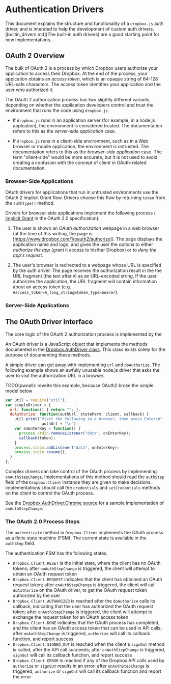# Authentication Drivers

This document explains the structure and functionality of a `dropbox.js` auth
driver, and is intended to help the development of custom auth drivers.
[builtin_drivers.md](The built-in auth drivers) are a good starting point for
new implementations.


## OAuth 2 Overview

The bulk of OAuth 2 is a process by which Dropbox users authorize your
application to access their Dropbox. At the end of the process, your applcation
obtains an _access token_, which is an opaque string of 64-128 URL-safe
characters. The access token identifies your application and the user who
authorized it.

The OAuth 2 authorization process has two slightly different variants,
depending on whether the application developers control and trust the
environment that runs the code using `dropbox.js`

* If `dropbox.js` runs in an application server (for example, in a node.js
  applcation), the environment is considered trusted. The documentation refers
  to this as the _server-side application_ case.

* If `dropbox.js` runs in a client-side environment, such as in a Web browser
  or mobile application, the environment is untrusted. The documentation refers
  to this as the _browser-side application_ case. The term "client-side" would
  be more accurate, but it is not used to avoid creating a confusion with the
  concept of client in OAuth-related documentation.

### Browser-Side Applications

OAuth drivers for applications that run in untrusted environments use the
OAuth 2 Implicit Grant flow. Drivers choose this flow by returning `token` from
the `authType()` method.

Drivers for browser-side applications implement the following process (
[Implicit Grant]()
in the OAuth 2.0 specification):

1. The user is shown an _OAuth authorization_ webpage in a web browser (at the
time of this writing, the page is
[https://www.dropbox.com/1/oauth2/authorize]). The page displays the
application name and logo, and gives the user the options to either _authorize
the app_ (grant it access to his/her Dropbox) or to _deny the app's request_.

2. The user's browser is redirected to a webpage whose URL is specified by the
auth driver. The page receives the authorization result in the the URL
fragment (the text after `#`) as an URL-encoded string. If the user authorizes
the application, the URL fragment will contain information about an access
token (e.g. `#access_token=A_long_string&token_type=bearer`).


### Server-Side Applications




## The OAuth Driver Interface

The core logic of the OAuth 2 authorization process is implemented by the

An OAuth driver is a JavaScript object that implements the methods documented
in the
[Dropbox.AuthDriver class](http://coffeedoc.info/github/dropbox/dropbox-js/master/classes/Dropbox/AuthDriver.html).
This class exists solely for the purpose of documenting these methods.

A simple driver can get away with implementing `url` and `doAuthorize`. The
following example shows an awfully unusable node.js driver that asks the user
to visit the authorization URL in a browser.

TODO(pwnall): rewrite this example, because OAuth2 broke the simple model below

```javascript
var util = require("util");
var simpleDriver = {
  url: function() { return ""; },
  doAuthorize: function(authUrl, stateParm, client, callback) {
    util.print("Visit the following in a browser, then press Enter\n" +
                authUrl + "\n");
    var onEnterKey = function() {
      process.stdin.removeListener("data", onEnterKey);
      callback(token);
    }
    process.stdin.addListener("data", onEnterKey);
    process.stdin.resume();
  }
};
```

Complex drivers can take control of the OAuth process by implementing
`onAuthStepChange`. Implementations of this method should read the `authStep`
field of the `Dropbox.Client` instance they are given to make decisions.
Implementations should call the `credentials` and `setCredentials` methods on
the client to control the OAuth process.

See the
[Dropbox.AuthDriver.Chrome source](../src/auth_driver/chrome.coffee)
for a sample implementation of `onAuthStepChange`.


### The OAuth 2.0 Process Steps

The `authenticate` method in `Dropbox.Client` implements the OAuth process as a
finite state machine (FSM). The current state is available in the `authStep`
field.

The authentication FSM has the following states.

* `Dropbox.Client.RESET` is the initial state, where the client has no OAuth
tokens; after `onAuthStepChange` is triggered, the client will attempt to
obtain an OAuth request token
* `Dropbox.Client.REQUEST` indicates that the client has obtained an OAuth
request token; after `onAuthStepChange` is triggered, the client will call
`doAuthorize` on the OAuth driver, to get the OAuth request token authorized by
the user
* `Dropbox.Client.AUTHORIZED` is reached after the `doAuthorize` calls its
callback, indicating that the user has authorized the OAuth request token;
after `onAuthStepChange` is triggered, the client will attempt to exchange the
request token for an OAuth access token
* `Dropbox.Client.DONE` indicates that the OAuth process has completed, and the
client has an OAuth access token that can be used in API calls; after
`onAuthStepChange` is triggered, `authorize` will call its callback function,
and report success
* `Dropbox.Client.SIGNED_OUT` is reached when the client's `signOut` method is
called, after the API call succeeds; after `onAuthStepChange` is triggered,
`signOut` will call its callback function, and report success
* `Dropbox.Client.ERROR` is reached if any of the Dropbox API calls used by
`authorize` or `signOut` results in an error; after `onAuthStepChange` is
triggered, `authorize` or `signOut` will call its callback function and report
the error


